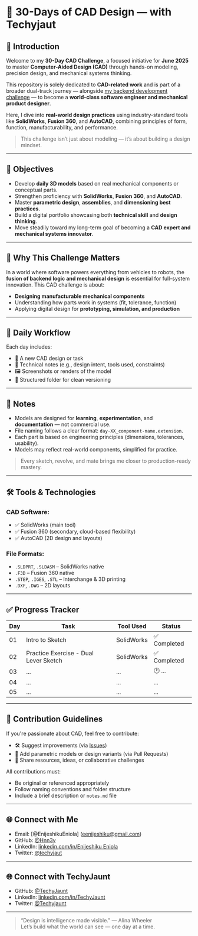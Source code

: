 # 🧩 30-Days of CAD Design — with Techyjaut

## 📖 Introduction

Welcome to my **30-Day CAD Challenge**, a focused initiative for **June 2025** to master **Computer-Aided Design (CAD)** through hands-on modeling, precision design, and mechanical systems thinking.

This repository is solely dedicated to **CAD-related work** and is part of a broader dual-track journey — alongside [my backend development challenge](https://github.com/Hnn3y/30-Days_with_Techyjaut) — to become a **world-class software engineer and mechanical product designer**.

Here, I dive into **real-world design practices** using industry-standard tools like **SolidWorks**, **Fusion 360**, and **AutoCAD**, combining principles of form, function, manufacturability, and performance.

> This challenge isn’t just about modeling — it’s about building a design mindset.

---

## 🎯 Objectives

- Develop **daily 3D models** based on real mechanical components or conceptual parts.
- Strengthen proficiency with **SolidWorks**, **Fusion 360**, and **AutoCAD**.
- Master **parametric design**, **assemblies**, and **dimensioning best practices**.
- Build a digital portfolio showcasing both **technical skill** and **design thinking**.
- Move steadily toward my long-term goal of becoming a **CAD expert and mechanical systems innovator**.

---

## 🧠 Why This Challenge Matters

In a world where software powers everything from vehicles to robots, the **fusion of backend logic and mechanical design** is essential for full-system innovation. This CAD challenge is about:

- **Designing manufacturable mechanical components**
- Understanding how parts work in systems (fit, tolerance, function)
- Applying digital design for **prototyping, simulation, and production**

---

## 📅 Daily Workflow

Each day includes:

- 📐 A new CAD design or task
- 📎 Technical notes (e.g., design intent, tools used, constraints)
- 🖼️ Screenshots or renders of the model
- 📂 Structured folder for clean versioning

---

## 📌 Notes

- Models are designed for **learning**, **experimentation**, and **documentation** — not commercial use.
- File naming follows a clear format: `day-XX_component-name.extension`.
- Each part is based on engineering principles (dimensions, tolerances, usability).
- Models may reflect real-world components, simplified for practice.

> Every sketch, revolve, and mate brings me closer to production-ready mastery.

---

## 🛠️ Tools & Technologies

### CAD Software:
- ✅ SolidWorks (main tool)
- ✅ Fusion 360 (secondary, cloud-based flexibility)
- ✅ AutoCAD (2D design and layouts)

### File Formats:
- `.SLDPRT`, `.SLDASM` – SolidWorks native
- `.F3D` – Fusion 360 native
- `.STEP`, `.IGES`, `.STL` – Interchange & 3D printing
- `.DXF`, `.DWG` – 2D layouts

---

## ✅ Progress Tracker

| Day | Task | Tool Used | Status |
|-----|------|-----------|--------|
| 01  | Intro to Sketch | SolidWorks | ✅ Completed |
| 02  | Practice Exercise - Dual Lever Sketch | SolidWorks | ✅ Completed |
| 03  | ... | ... | 🕐 ... |
| 04  | ... | ... | ... |
| 05  | ... | ... | ... |

---

## 🤝 Contribution Guidelines

If you're passionate about CAD, feel free to contribute:

- 🛠 Suggest improvements (via [Issues](https://github.com/Hnn3y/SolidWorks_Repo/issues))
- 🧩 Add parametric models or design variants (via Pull Requests)
- 📣 Share resources, ideas, or collaborative challenges

All contributions must:
- Be original or referenced appropriately
- Follow naming conventions and folder structure
- Include a brief description or `notes.md` file

---

## 🌐 Connect with Me

- Email: [@EnijeshikuEniola] (eenijeshiku@gmail.com)
- GitHub: [@Hnn3y](https://github.com/Hnn3y)
- LinkedIn: [linkedin.com/in/Enijeshiku Eniola](https://www.linkedin.com/in/enijeshiku-eniola/?lipi=urn%3Ali%3Apage%3Ad_flagship3_feed%3B5E2WXqpySne6iEjTlwgwIw%3D%3D)
- Twitter: [@techyjaut](https://x.com/Henneiiy)

---

## 🌐 Connect with TechyJaunt

- GitHub: [@TechyJaunt](#)
- LinkedIn: [linkedin.com/in/TechyJaunt](https://www.linkedin.com/company/techyjaunt/?lipi=urn%3Ali%3Apage%3Ad_flagship3_search_srp_all%3B0Awn7GMFR5%2Bfb87beXF4%2Bg%3D%3D)
- Twitter: [@Techyjaunt](https://x.com/TechyJaunt)

---

> “Design is intelligence made visible.” — Alina Wheeler  
> Let’s build what the world can see — one day at a time.


